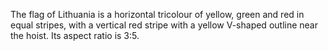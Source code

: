 The flag of Lithuania is a horizontal tricolour of yellow, green and red in equal stripes, with a vertical red stripe with a yellow V-shaped outline near the hoist. Its aspect ratio is 3:5.